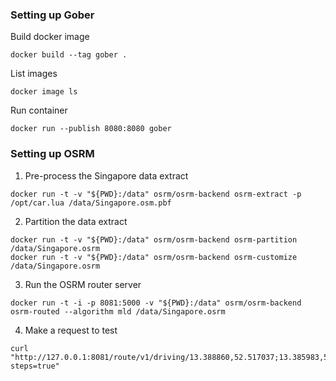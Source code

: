 ### Setting up Gober
Build docker image
```
docker build --tag gober .
```

List images
```
docker image ls
```

Run container
```
docker run --publish 8080:8080 gober
```


### Setting up OSRM
1) Pre-process the Singapore data extract
```
docker run -t -v "${PWD}:/data" osrm/osrm-backend osrm-extract -p /opt/car.lua /data/Singapore.osm.pbf
```

2) Partition the data extract
```
docker run -t -v "${PWD}:/data" osrm/osrm-backend osrm-partition /data/Singapore.osrm
docker run -t -v "${PWD}:/data" osrm/osrm-backend osrm-customize /data/Singapore.osrm

```

3) Run the OSRM router server
```
docker run -t -i -p 8081:5000 -v "${PWD}:/data" osrm/osrm-backend osrm-routed --algorithm mld /data/Singapore.osrm
```

4) Make a request to test
```
curl "http://127.0.0.1:8081/route/v1/driving/13.388860,52.517037;13.385983,52.496891?steps=true"

```